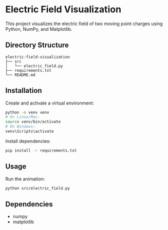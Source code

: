 # Electric Field Visualization

This project visualizes the electric field of two moving point charges using Python, NumPy, and Matplotlib.

## Directory Structure

```
electric-field-visualization
├── src
│   └── electric_field.py
├── requirements.txt
└── README.md
```

## Installation

Create and activate a virtual environment:

```bash
python -m venv venv
# On Linux/Mac:
source venv/bin/activate
# On Windows:
venv\Scripts\activate
```

Install dependencies:
```bash
pip install -r requirements.txt
```

## Usage

Run the animation:
```bash
python src/electric_field.py
```

## Dependencies

- numpy
- matplotlib
